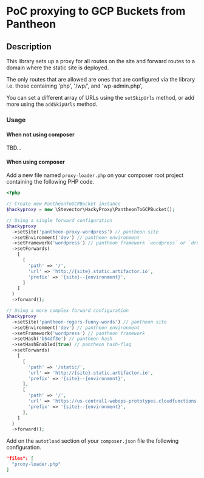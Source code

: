 # PoC proxying to GCP Buckets from Pantheon

## Description

This library sets up a proxy for all routes on the site and forward routes to a domain where the static site is deployed.

The only routes that are allowed are ones that are configured via the library i.e. those containing 'php', '/wp/', and 'wp-admin.php',

You can set a different array of URLs using the `setSkipUrls` method, or add more using the `addSkipUrls` method.

### Usage

#### When not using composer

TBD...

#### When using composer

Add a new file named `proxy-loader.php` on your composer root project containing the following PHP code.

```php
<?php

// Create new PantheonToGCPBucket instance
$hackyproxy = new \Stevector\HackyProxy\PantheonToGCPBucket();

// Using a single forward configuration
$hackyproxy
  ->setSite('pantheon-proxy-wordpress') // pantheon site
  ->setEnvironment('dev') // pantheon environment
  ->setFramework('wordpress') // pantheon framework `wordpress` or `drupal`
  ->setForwards(
    [
      [
        'path' => '/',
        'url' => 'http://{site}.static.artifactor.io',
        'prefix' => '{site}--{environment}',
      ]
    ]
  )
  ->forward();

// Using a more complex forward configuration
$hackyproxy
  ->setSite('pantheon-rogers-funny-words') // pantheon site
  ->setEnvironment('dev') // pantheon environment
  ->setFramework('wordpress') // pantheon framework
  ->setHash('b54df3e') // pantheon hash
  ->setHashEnabled(true) // pantheon hash-flag
  ->setForwards(
    [
      [
        'path' => '/static/',
        'url' => 'http://{site}.static.artifactor.io',
        'prefix' => '{site}--{environment}',
      ],
      [
        'path' => '/',
        'url' => 'https://us-central1-webops-prototypes.cloudfunctions.net',
        'prefix' => '{site}--{environment}',
      ],
    ]
  )
  ->forward();
```

Add on the `autotload` section of your `composer.json` file the following configuration.

```json
"files": [
  "proxy-loader.php"
]
```
